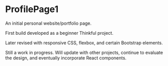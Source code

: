 # ProfilePage1

An initial personal website/portfolio page.

First build developed as a beginner Thinkful project.

Later revised with responsive CSS, flexbox, and certain Bootstrap elements.

Still a work in progress.  Will update with other projects, continue to evaluate the design, and eventually incorporate React components.
